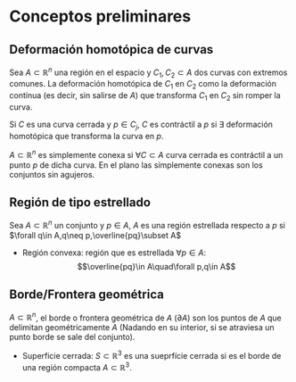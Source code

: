 # Conceptos preliminares
## Deformación homotópica de curvas
Sea $A\subset\mathbb R^{n}$ una región en el espacio y $C_{1},C_{2}\subset A$ dos curvas con extremos comunes.
La deformación homotópica de $C_{1}$ en $C_{2}$ como la deformación contínua (es decir, sin salirse de $A$) que transforma $C_{1}$ en $C_{2}$ sin romper la curva.

Si $C$ es una curva cerrada y $p\in C_{j}$, $C$ es contráctil a $p$ si $\exists$ deformación homotópica que transforma la curva en $p$.

$A\subset\mathbb R^{n}$ es simplemente conexa si $\forall C\subset A$ curva cerrada es contráctil a un punto $p$ de dicha curva.
	En el plano las símplemente conexas son los conjuntos sin agujeros.

## Región de tipo estrellado
Sea $A\subset\mathbb R^{n}$ un conjunto y $p\in A$, $A$ es una región estrellada respecto a $p$ si $\forall q\in A,q\neq p,\overline{pq}\subset A$ 
- Región convexa: región que es estrellada $\forall p\in A$: $$\overline{pq}\in A\quad\forall p,q\in A$$
## Borde/Frontera geométrica
$A\subset\mathbb R^{n}$, el borde o frontera geométrica de $A$ ($\partial A$) son los puntos de $A$ que delimitan geométricamente $A$ (Nadando en su interior, si se atraviesa un punto borde se sale del conjunto).

- Superficie cerrada: $S\subset\mathbb R^{3}$ es una sueprfície cerrada si es el borde de una región compacta $A\subset \mathbb R^{3}$.

